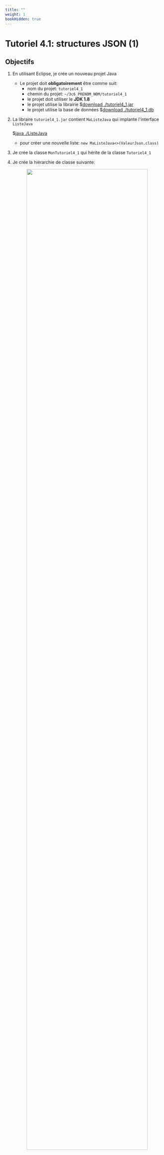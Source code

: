 ```yaml
---
title: ""
weight: 1
bookHidden: true
---
```



# Tutoriel 4.1: structures JSON (1)

## Objectifs

1. En utilisant Eclipse, je crée un nouveau projet Java
    * Le projet doit **obligatoirement** être comme suit:
        * nom du projet: `tutoriel4_1`
        * chemin du projet: `~/3c6_PRENOM_NOM/tutoriel4_1`
        * le projet doit utiliser le **JDK 1.8**
        * le projet utilise la librairie $[download ./tutoriel4_1.jar](tutoriel4_1.jar)
        * le projet utilise la base de données $[download ./tutoriel4_1.db](tutoriel4_1.db)

1. La libraire `tutoriel4_1.jar` contient `MaListeJava` qui implante l'interface `ListeJava`

    $[java ./ListeJava]()

    * pour créer une nouvelle liste: `new MaListeJava<>(ValeurJson.class)`

1. Je crée la classe `MonTutoriel4_1` qui hérite de la classe `Tutoriel4_1`

1. Je crée la hiérarchie de classe suivante:

    <center>
        <img src="json.svg" width="90%"/>
    </center>

    1. Je crée les valeurs JSON suivantes:

        * `MonNullJson` qui hérite de `ValeurJson` (avec le bon paramètre de type)
        * `MonBooleenJson` qui hérite de `ValeurJson` (avec le bon paramètre de type)
        * `MonNombreJson` qui hérite de `ValeurJson` (avec le bon paramètre de type)
        * `MaChaineJson` qui hérite de `ValeurJson` (avec le bon paramètre de type)

    1. Je crée la classe `MaListeJson` qui hérite de `ListeJson`

1. Je crée la classe `MonChargeurJson` qui implante l'interface `ChargeurJson`

    $[java ./ChargeurJson]()

    * la méthode `resteDuTexteJson()` retourne le texte restant après un chargement

1. Je code les méthodes servant à charger du texte au format JSON.

1. Je corrige les erreurs de compilation

1. J'ajoute une méthode `main` à la classe `MonTutoriel4_1`:

    $[java ./MonTutoriel4_1 3 6]()

1. J'implante les méthodes pour remplir le contrat du `Tutoriel4_1`, p.ex:

    $[java ./MonTutoriel4_1 8 31]()

1. J'exécute mon projet et je valide mon code:

    <center>
        <img src="validation.png" width="90%">
    </center>


1. J'ajoute les fichiers du projet dans Git 

1. Je fais un `commit` et un `push`

## Réalisation

### Étape 01: créer le projet `tutoriel4_1`

1. Je crée un projet nommé `tutoriel4_1`
    * *File* => *New* => *Java Project*
        * Je décoche *Use default location*
            * je navigue à la racine du dépôt Git `~/3c6_PRENOM_NOM`
            * je crée un nouveau répertoire nommé `tutoriel4_1`
            * je sélectionne ce nouveau répertoire
        * Je vérifie que le projet utilise le JDK **1.8**
        * Je clique sur *Finish*


### Étape 02: ajouter la librairie `tutoriel4_1.jar`

1. Je télécharge le fichier $[download ./tutoriel4_1.jar](tutoriel4_1.jar) et je le place **à la racine du projet**

1. Je rafraîchis Eclipse afin de voir le fichier `.jar`
    * *Clique-droit* sur le projet => *Refresh*

1. J'ajoute la librairie au `classpath`:
    * *Clique-droit* sur le projet => *Build path* => *Configure Build Path*
        * Onglet *Librairies* =>
        * Je clique sur *Add JARs...*
            * je sélectionne le projet `tutoriel4_1`
            * je sélectionne le fichier `tutoriel4_1.jar`
        * Je clique sur *Apply and Close*

### Étape 03: ajouter la base de données `tutoriel4_1.db`

1. Je télécharge le fichier $[download ./tutoriel4_1.db](tutoriel4_1.db) et je le place **à la racine du projet**

1. Je rafraîchis Eclipse afin de voir le fichier `.db`
    * *Clique-droit* sur le projet => *Refresh*


### Étape 04: créer la classe `MonTutoriel4_1`

1. Je crée une nouvelle classe nommée `MonTutoriel4_1`
    * *Clique-droit* sur le projet => *New* => *Class*
        *  *Name*: `MonTutoriel4_1`

### Étape 05: hériter de Tutoriel4_1

1. J'ouvre `MonTutoriel4_1` et j'ajoute `extends Tutoriel4_1`

1. J'utilise $[kbd](Ctrl+1) pour ajouter le `import` de `Tutoriel4_1`

1. J'utilise $[kbd](Ctrl+1) pour générer les méthodes manquantes
    * option `add unimplemented methods`

### Étape 06: créer la classe `MonNullJson`

1. Je crée une nouvelle classe nommée `MonNullJson`
    * *Clique-droit* sur le projet => *New* => *Class*
        *  *Name*: `MonNullJson`

1. J'ouvre `MonNullJson` et j'ajoute `extends ValeurJson<Void>`

1. J'utilise $[kbd](Ctrl+1) pour générer les méthodes manquantes
    * option `add unimplemented methods`

1. Je code la classe:

    $[java ./MonNullJson]()

### Étape 07: créer la classe `MonBooleenJson`

1. Je crée une nouvelle classe nommée `MonBooleenJson`
    * *Clique-droit* sur le projet => *New* => *Class*
        *  *Name*: `MonBooleenJson`

1. J'ouvre `MonBooleenJson` et j'ajoute `extends ValeurJson<Boolean>`

1. J'utilise $[kbd](Ctrl+1) pour générer les méthodes manquantes
    * option `add unimplemented methods`

1. Je code la classe:

    $[java ./MonBooleenJson]()

### Étape 08: créer la classe `MonNombreJson`

1. Je crée une nouvelle classe nommée `MonNombreJson`
    * *Clique-droit* sur le projet => *New* => *Class*
        *  *Name*: `MonNombreJson`

1. J'ouvre `MonNombreJson` et j'ajoute `extends ValeurJson<Double>`

1. J'utilise $[kbd](Ctrl+1) pour générer les méthodes manquantes
    * option `add unimplemented methods`

1. Je code la classe:

    $[java ./MonNombreJson]()

### Étape 09: créer la classe `MaChaineJson`

1. Je crée une nouvelle classe nommée `MaChaineJson`
    * *Clique-droit* sur le projet => *New* => *Class*
        *  *Name*: `MaChaineJson`

1. J'ouvre `MaChaineJson` et j'ajoute `extends ValeurJson<String>`

1. J'utilise $[kbd](Ctrl+1) pour générer les méthodes manquantes
    * option `add unimplemented methods`

1. Je code la classe:

    $[java ./MaChaineJson]()

### Étape 10: créer la classe `MaListeJson`

1. Je crée une nouvelle classe `MaListeJson`
    * *Clique-droit* sur le projet => *New* => *Class*
        *  *Name*: `MaListeJson`

1. J'ouvre `MaListeJson` et j'ajoute `extends ListeJson`

1. J'utilise $[kbd](Ctrl+1) pour générer les méthodes manquantes
    * option `add unimplemented methods`

1. Je code la classe:

    $[java ./MaListeJson]()

    * NOTE: pour simplifier, on ignore le cas `[]` (liste vide)


### Étape 11: créer la classe `MonChargeurJson`

1. Je crée une nouvelle classe nommée `MonChargeurJson`
    * *Clique-droit* sur le projet => *New* => *Class*
        *  *Name*: `MonChargeurJson`

1. J'utilise $[kbd](Ctrl+1) pour générer les méthodes manquantes
    * option `add unimplemented methods`

1. Je code la classe:

    $[java ./MonChargeurJson]()


### Étape 12: remplir le contrat `Tutoriel4_1`

1. J'implante les méthodes pour remplir le contrat du `Tutoriel4_1`, p.ex:

    $[java ./MonTutoriel4_1 8 31]()

### Étape 13: ajouter la méthode `main`

1. J'ouvre `MonTutoriel4_1` et j'ajoute la méthode `main`

    $[java ./MonTutoriel4_1 1 6]()

### Étape 14: exécuter pour valider


1. J'exécute mon projet et je valide mon code:

    <center>
        <img src="validation.png" width="90%">
    </center>
